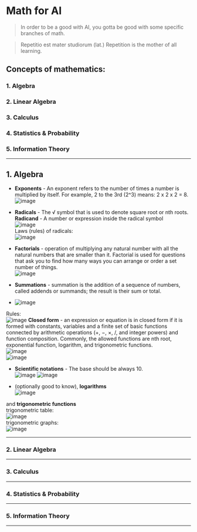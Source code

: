 # Math for AI
> In order to be a good with AI, you gotta be good with some specific branches of math.

> Repetitio est mater studiorum (lat.) Repetition is the mother of all learning.
## Concepts of mathematics:
### 1. Algebra
### 2. Linear Algebra
### 3. Calculus
### 4. Statistics & Probability
### 5. Information Theory
-------------
## 1. Algebra
- **Exponents** - An exponent refers to the number of times a number is multiplied by itself. For example, 2 to the 3rd (2^3) means: 2 x 2 x 2 = 8.  
 ![image](https://github.com/user-attachments/assets/ddf2638d-1d76-4a2d-91cf-1bd547f0890f)


- **Radicals** - The √ symbol that is used to denote square root or nth roots.  
  **Radicand** - A number or expression inside the radical symbol  
  ![image](https://github.com/user-attachments/assets/23ba19a7-22ea-458d-b895-b9cf23e18577)  
Laws (rules) of radicals:  
  ![image](https://github.com/user-attachments/assets/f79ffa3d-5c38-4209-bdfa-2cb455ec4723)  

- **Factorials** - operation of multiplying any natural number with all the natural numbers that are smaller than it. Factorial is used for questions that ask you to find how many ways you can arrange or order a set number of things.  
  ![image](https://github.com/user-attachments/assets/fcd55b48-0527-4425-ad02-88047a894008)

- **Summations** - summation is the addition of a sequence of numbers, called addends or summands; the result is their sum or total. 
- ![image](https://github.com/user-attachments/assets/7fc453d2-8b42-4468-9cf9-222e4526fed3)  
  
Rules:  
  ![image](https://github.com/user-attachments/assets/908d59f6-3f4c-4e2e-adf0-e3b46ac571d0)
**Closed form** -  an expression or equation is in closed form if it is formed with constants, variables and a finite set of basic functions connected by arithmetic operations (+, −, ×, /, and integer powers) and function composition. Commonly, the allowed functions are nth root, exponential function, logarithm, and trigonometric functions.  
  ![image](https://github.com/user-attachments/assets/c5026161-8072-42ab-9456-ddfbb15623fd)  
 ![image](https://github.com/user-attachments/assets/f98c8c51-2338-49a5-ba83-8a60493d4e71)


- **Scientific notations** - The base should be always 10.  
  ![image](https://github.com/user-attachments/assets/5052e805-f55c-4aee-941f-0c0718a64594)
  ![image](https://github.com/user-attachments/assets/2ad8c7f6-6941-4bc6-ad26-133400d58a35)


  
- (optionally good to know), **logarithms**  
![image](https://github.com/user-attachments/assets/102e60ac-fd63-41c4-8a5f-80adafd2ec4c)  

 and **trigonometric functions**  
 trigonometric table:  
 ![image](https://github.com/user-attachments/assets/4c44723d-9ed1-4e0c-9ab0-fca361e4f513)   
 trigonometric graphs:  
 ![image](https://github.com/user-attachments/assets/d7cd6370-ec71-4728-aa28-8432947b7f5c)



-------------

### 2. Linear Algebra

-------------
### 3. Calculus

-------------
### 4. Statistics & Probability

-------------
### 5. Information Theory

-------------
